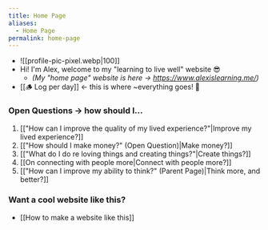 ```yaml
---
title: Home Page
aliases:
  - Home Page
permalink: home-page
---
```

-  ![[profile-pic-pixel.webp|100]]
- Hi! I'm Alex, welcome to my "learning to live well" website 😎
	- *(My "home page" website is here → https://www.alexislearning.me/)*
- [[🪵 Log per day]] ← <span class="text-red">this is where ~everything goes!</span> 🚨
### Open Questions → how should I...
1. [["How can I improve the quality of my lived experience?"|Improve my lived experience?]] 
2. [["How should I make money?" (Open Question)|Make money?]]
3. [["What do I do re loving things and creating things?"|Create things?]]
4. [[On connecting with people more|Connect with people more?]]
5. [["How can I improve my ability to think?" (Parent Page)|Think more, and better?]]
### Want a cool website like this?
- [[How to make a website like this]]
